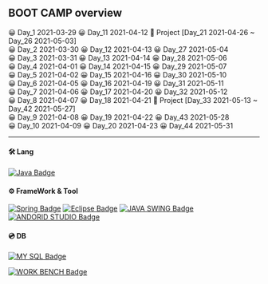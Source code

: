 ## BOOT CAMP overview

😀 Day_1 2021-03-29 😀 Day_11 2021-04-12  🤴  Project [Day_21 2021-04-26 ~ Day_26 2021-05-03] <br>
😀 Day_2 2021-03-30 😀 Day_12 2021-04-13  😀 Day_27 2021-05-04  <br>
😀 Day_3 2021-03-31 😀 Day_13 2021-04-14  😀 Day_28 2021-05-06 <br>
😀 Day_4 2021-04-01 😀 Day_14 2021-04-15  😀 Day_29 2021-05-07<br>
😀 Day_5 2021-04-02 😀 Day_15 2021-04-16  😀 Day_30 2021-05-10<br>
😀 Day_6 2021-04-05 😀 Day_16 2021-04-19  😀 Day_31 2021-05-11<br>
😀 Day_7 2021-04-06 😀 Day_17 2021-04-20  😀 Day_32 2021-05-12<br>
😀 Day_8 2021-04-07 😀 Day_18 2021-04-21  🤴  Project [Day_33 2021-05-13 ~ Day_42 2021-05-27] <br>
😀 Day_9 2021-04-08 😀 Day_19 2021-04-22  😀 Day_43 2021-05-28<br>
😀 Day_10 2021-04-09 😀 Day_20 2021-04-23 😀 Day_44 2021-05-31<br>

---

#### 🛠 Lang
[![Java Badge](https://img.shields.io/badge/Java-007396?style=for-the-badge&logo=java&logoColor=black)](http://java.com/)

#### ⚙️ FrameWork & Tool
[![Spring Badge](https://img.shields.io/badge/Spring-6DB33F?style=for-the-badge&logo=spring&logoColor=black)](http://spring.io/)
[![Eclipse Badge](https://img.shields.io/badge/Eclipse-2C2255?style=for-the-badge&logo=eclipse&logoColor=white)](http://eclipse.org/)
[![JAVA SWING Badge](https://img.shields.io/badge/Swing-FFFFFF?style=for-the-badge&logo=swing&logoColor=white)](http://java.com/)
[![ANDORID STUDIO Badge](https://img.shields.io/badge/AndroidStudio-6DB33F?style=for-the-badge&logo=androidstudio&logoColor=white)](http://android.com/)

#### 💿 DB

[![MY SQL Badge](https://img.shields.io/badge/Mysql-FFFFFF?style=for-the-badge&logo=mysql&logoColor=white)](http://mysql.com/)

[![WORK BENCH Badge](https://img.shields.io/badge/Workbench-FFFFFF?style=for-the-badge&logo=workbench&logoColor=white)](http://mysql.com/)






